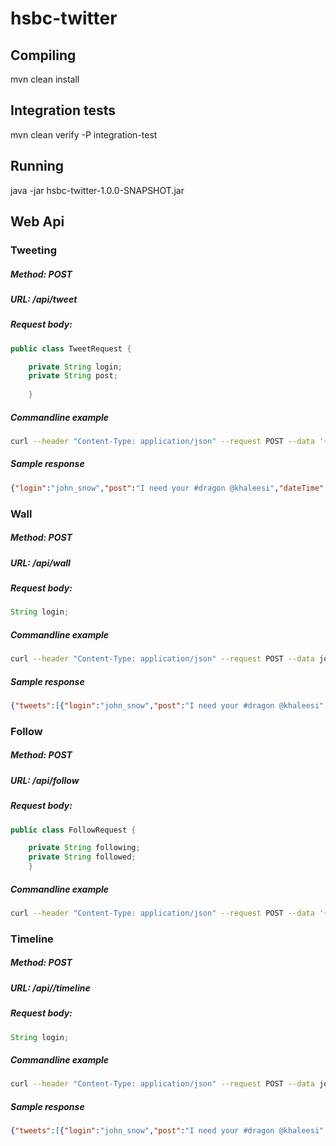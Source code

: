 # hsbc-twitter

## Compiling

mvn clean install

## Integration tests

mvn clean verify -P integration-test

## Running

 java -jar hsbc-twitter-1.0.0-SNAPSHOT.jar 

## Web Api

### Tweeting

##### Method: POST
 
##### URL: /api/tweet

##### Request body:

```java
public class TweetRequest {

    private String login;
    private String post;
    
    }
```

##### Commandline example

```bash
curl --header "Content-Type: application/json" --request POST --data '{"login":"john_snow","post":"I need your #dragon @khaleesi"}'  http://localhost:8080/api/tweet
```
##### Sample response

```json
{"login":"john_snow","post":"I need your #dragon @khaleesi","dateTime":"2018-08-05T16:54:42.862"}
```

### Wall

##### Method: POST
 
##### URL: /api/wall

##### Request body:

```java
String login;
```

##### Commandline example

```bash
curl --header "Content-Type: application/json" --request POST --data john_snow  http://localhost:8080/api/wall
```

##### Sample response

```json
{"tweets":[{"login":"john_snow","post":"I need your #dragon @khaleesi","dateTime":"2018-08-05T16:23:28.122"}]}t
```
### Follow

##### Method: POST
 
##### URL: /api/follow

##### Request body:

```java
public class FollowRequest {

    private String following;
    private String followed;
    }
```
##### Commandline example

```bash
curl --header "Content-Type: application/json" --request POST --data '{"followed":"john_snow","following":"khaleesi"}'  http://localhost:8080/api/follow
```
### Timeline

##### Method: POST
 
##### URL: /api//timeline

##### Request body:

```java
String login;
```

##### Commandline example

```bash
curl --header "Content-Type: application/json" --request POST --data john_snow  http://localhost:8080/api/wall
```

##### Sample response

```json
{"tweets":[{"login":"john_snow","post":"I need your #dragon @khaleesi","dateTime":"2018-08-05T16:23:28.122"}]}t
```
```